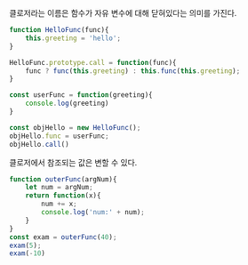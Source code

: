 
클로저라는 이름은 함수가 자유 변수에 대해 닫혀있다는 의미를 가진다. 

```javascript
function HelloFunc(func){
	this.greeting = 'hello';
}

HelloFunc.prototype.call = function(func){
	func ? func(this.greeting) : this.func(this.greeting);
}

const userFunc = function(greeting){
	console.log(greeting)
}

const objHello = new HelloFunc();
objHello.func = userFunc;
objHello.call()
```


클로저에서 참조되는 값은 변할 수 있다. 

```javascript
function outerFunc(argNum){
	let num = argNum;
	return function(x){
		num += x;
		console.log('num:' + num);
	}
}
const exam = outerFunc(40);
exam(5);
exam(-10)
```